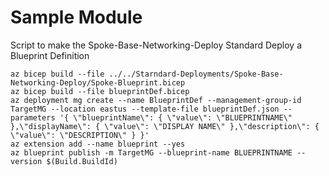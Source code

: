 # Sample Module

Script to make the Spoke-Base-Networking-Deploy Standard Deploy a Blueprint Definition

```
az bicep build --file ../../Starndard-Deployments/Spoke-Base-Networking-Deploy/Spoke-Blueprint.bicep
az bicep build --file blueprintDef.bicep
az deployment mg create --name BlueprintDef --management-group-id TargetMG --location eastus --template-file blueprintDef.json --parameters '{ \"blueprintName\": { \"value\": \"BLUEPRINTNAME\" },\"displayName\": { \"value\": \"DISPLAY NAME\" },\"description\": { \"value\": \"DESCRIPTION\" } }'
az extension add --name blueprint --yes
az blueprint publish -m TargetMG --blueprint-name BLUEPRINTNAME --version $(Build.BuildId)
```